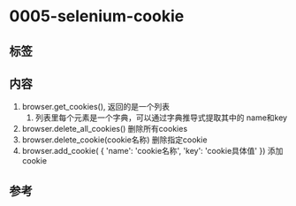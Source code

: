 # 0005-selenium-cookie

## 标签

## 内容

1. browser.get_cookies(), 返回的是一个列表
   1. 列表里每个元素是一个字典，可以通过字典推导式提取其中的 name和key
2. browser.delete_all_cookies() 删除所有cookies
3. browser.delete_cookie(cookie名称) 删除指定cookie
4. browser.add_cookie( { 'name': 'cookie名称', 'key': 'cookie具体值' }) 添加cookie

## 参考
